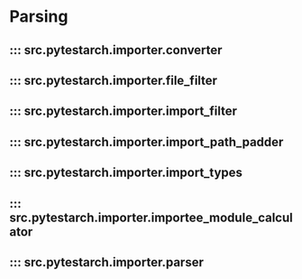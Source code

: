 # Parsing

## ::: src.pytestarch.importer.converter

## ::: src.pytestarch.importer.file_filter

## ::: src.pytestarch.importer.import_filter

## ::: src.pytestarch.importer.import_path_padder

## ::: src.pytestarch.importer.import_types

## ::: src.pytestarch.importer.importee_module_calculator

## ::: src.pytestarch.importer.parser
